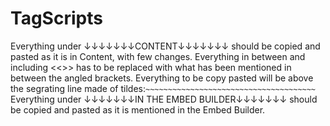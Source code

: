 # TagScripts
Everything under ↓↓↓↓↓↓↓CONTENT↓↓↓↓↓↓↓ should be copied and pasted as it is in Content, with few changes.<return>
Everything in between and including <<>> has to be replaced with what has been mentioned in between the angled brackets.
Everything to be copy pasted will be above the segrating line made of tildes:`~~~~~~~~~~~~~~~~~~~~~~~~~~~~~~~~~~~~~~`
Everything under ↓↓↓↓↓↓↓IN THE EMBED BUILDER↓↓↓↓↓↓↓ should be copied and pasted as it is mentioned in the Embed Builder.
